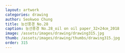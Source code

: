 ```yaml
---
layout: artwork 
categories: drawing 
author: Seokwoo Chung 
title: 능선풍경 No.28 
caption: 능선풍경 No.28_oil on oil paper_32×24㎝_2018 
image: /assets/images/drawing/drawing315.jpg 
thumb: /assets/images/drawing/thumbs/drawing315.jpg 
order: 315 
---
```

